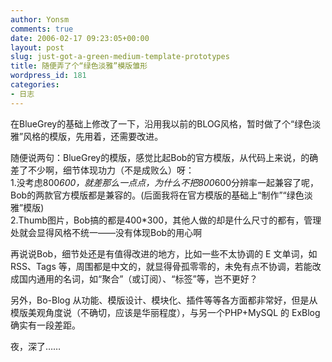 ```yaml
---
author: Yonsm
comments: true
date: 2006-02-17 09:23:05+00:00
layout: post
slug: just-got-a-green-medium-template-prototypes
title: 随便弄了个“绿色淡雅”模版雏形
wordpress_id: 181
categories:
- 日志
---
```


在BlueGrey的基础上修改了一下，沿用我以前的BLOG风格，暂时做了个“绿色淡雅”风格的模版，先用着，还需要改进。  
  
随便说两句：BlueGrey的模版，感觉比起Bob的官方模版，从代码上来说，的确差了不少啊，细节体现功力（不是成败么）呀：  
1.没考虑800*600，就差那么一点点，为什么不把800*600分辨率一起兼容了呢，Bob的两款官方模版都是兼容的。(后面我将在官方模版的基础上“制作”“绿色淡雅”模版)  
2.Thumb图片，Bob搞的都是400*300，其他人做的却是什么尺寸的都有，管理处就会显得风格不统一——没有体现Bob的用心啊  
  
再说说Bob，细节处还是有值得改进的地方，比如一些不太协调的 E 文单词，如 RSS、Tags 等，周围都是中文的，就显得骨孤零零的，未免有点不协调，若能改成国内通用的名词，如“聚合”（或订阅）、“标签”等，岂不更好？  
  
另外，Bo-Blog 从功能、模版设计、模块化、插件等等各方面都非常好，但是从模版美观角度说（不确切，应该是华丽程度），与另一个PHP+MySQL 的 ExBlog 确实有一段差距。  
  
夜，深了……
